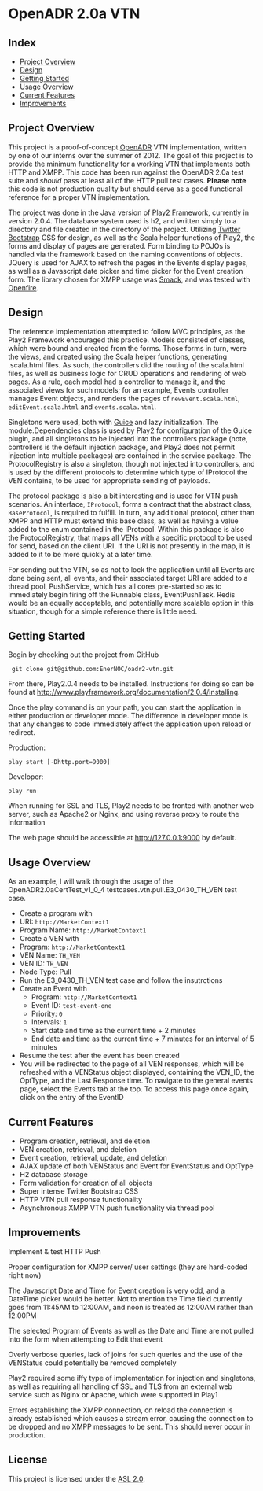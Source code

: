 # OpenADR 2.0a VTN #

## Index

*	[Project Overview](#project-overview)
*	[Design](#design)
*	[Getting Started](#getting-started) 
*	[Usage Overview](#usage-overview)
*	[Current Features](#current-features)
*	[Improvements](#improvements)

## Project Overview

This project is a proof-of-concept [OpenADR](http://www.openadr.org/) VTN implementation,  written by one of our interns over the summer of 2012.  The goal of this project is to provide the minimum functionality for a working VTN that implements both HTTP and XMPP.  This code has been run against the OpenADR 2.0a test suite and *should* pass at least all of the HTTP pull test cases. **Please note** this code is not production quality but should serve as a good functional reference for a proper VTN implementation.

The project was done in the Java version of [Play2 Framework](http://www.playframework.org/), currently in version 2.0.4. The database system used is h2, and written simply to a directory and file created in the directory of the project. Utilizing [Twitter Bootstrap](http://twitter.github.com/bootstrap/) CSS for design, as well as the Scala helper functions of Play2, the forms and display of pages are generated. Form binding to POJOs is handled via the framework based on the naming conventions of objects. JQuery is used for AJAX to refresh the pages in the Events display pages, as well as a Javascript date picker and time picker for the Event creation form. The library chosen for XMPP usage was [Smack](http://www.igniterealtime.org/projects/smack/), and was tested with [Openfire](http://www.igniterealtime.org/projects/openfire/index.jsp).

## Design

The reference implementation attempted to follow MVC principles, as the Play2 Framework encouraged this practice. Models consisted of classes, which were bound and created from the forms. Those forms in turn, were the views, and created using the Scala helper functions, generating .scala.html files. As such, the controllers did the routing of the scala.html files, as well as business logic for CRUD operations and rendering of web pages. As a rule, each model had a controller to manage it, and the associated views for such models; for an example, Events controller manages Event objects, and renders the pages of `newEvent.scala.html`, `editEvent.scala.html` and `events.scala.html`. 

Singletons were used, both with [Guice](http://code.google.com/p/google-guice/) and lazy initialization. The module.Dependencies class is used by Play2 for configuration of the Guice plugin, and all singletons to be injected into the controllers package (note, controllers is the default injection package, and Play2 does not permit injection into multiple packages) are contained in the service package. The ProtocolRegistry is also a singleton, though not injected into controllers, and is used by the different protocols to determine which type of IProtocol the VEN contains, to be used for appropriate sending of payloads.

The protocol package is also a bit interesting and is used for VTN push scenarios. An interface, `IProtocol`, forms a contract that the abstract class, `BaseProtocol`, is required to fulfill. In turn, any additional protocol, other than XMPP and HTTP must extend this base class, as well as having a value added to the enum contained in the IProtocol. Within this package is also the ProtocolRegistry, that maps all VENs with a specific protocol to be used for send, based on the client URI. If the URI is not presently in the map, it is added to it to be more quickly at a later time.

For sending out the VTN, so as not to lock the application until all Events are done being sent, all events, and their associated target URI are added to a thread pool, PushService, which has all cores pre-started so as to immediately begin firing off the Runnable class, EventPushTask. Redis would be an equally acceptable, and potentially more scalable option in this situation, though for a simple reference there is little need.

## Getting Started
Begin by checking out the project from GitHub

     git clone git@github.com:EnerNOC/oadr2-vtn.git

From there, Play2.0.4 needs to be installed. Instructions for doing so can be found at http://www.playframework.org/documentation/2.0.4/Installing.

Once the play command is on your path, you can start the application in either production or developer mode. The difference in developer mode is that any changes to code immediately affect the application upon reload or redirect.

Production:

    play start [-Dhttp.port=9000] 

Developer:

    play run

When running for SSL and TLS, Play2 needs to be fronted with another web server, such as Apache2 or Nginx, and using reverse proxy to route the information

The web page should be accessible at http://127.0.0.1:9000 by default.

## Usage Overview

As an example, I will walk through the usage of the OpenADR2.0aCertTest\_v1\_0\_4 testcases.vtn.pull.E3\_0430\_TH\_VEN test case.

*	Create a program with 
 * URI:  `http://MarketContext1`
 * Program Name:  `http://MarketContext1`
 * Create a VEN with 
 * Program: `http://MarketContext1`
 * VEN Name: `TH_VEN`
 * VEN ID: `TH_VEN`
 * Node Type: Pull
* Run the E3\_0430\_TH\_VEN test case and follow the insutrctions
 * Create an Event with
   *	Program: `http://MarketContext1`
   * Event ID: `test-event-one`
   * Priority: `0`
   * Intervals: `1`
   * Start date and time as the current time + 2 minutes
   * End date and time as the current time + 7 minutes for an interval of 5 minutes
 * Resume the test after the event has been created
* You will be redirected to the page of all VEN responses, which will be refreshed with a VENStatus object displayed, containing the VEN\_ID, the OptType, and the Last Response time. To navigate to the general events page, select the Events tab at the top. To access this page once again, click on the entry of the EventID

## Current Features

* Program creation, retrieval, and deletion
* VEN creation, retrieval, and deletion
* Event creation, retrieval, update, and deletion
* AJAX update of both VENStatus and Event for EventStatus and OptType
* H2 database storage
* Form validation for creation of all objects
* Super intense Twitter Bootstrap CSS
* HTTP VTN pull response functionality
* Asynchronous XMPP VTN push functionality via thread pool

## Improvements

Implement & test HTTP Push

Proper configuration for XMPP server/ user settings (they are hard-coded right now)

The Javascript Date and Time for Event creation is very odd, and a DateTime picker would be better. Not to mention the Time field currently goes from 11:45AM to 12:00AM, and noon is treated as 12:00AM rather than 12:00PM

The selected Program of Events as well as the Date and Time are not pulled into the form when attempting to Edit that event

Overly verbose queries, lack of joins for such queries and the use of the VENStatus could potentially be removed completely

Play2 required some iffy type of implementation for injection and singletons, as well as requiring all handling of SSL and TLS from an external web service such as Nginx or Apache, which were supported in Play1

Errors establishing the XMPP connection, on reload the connection is already established which causes a stream error, causing the connection to be dropped and no XMPP messages to be sent. This should never occur in production. 

## License

This project is licensed under the [ASL 2.0](http://www.apache.org/licenses/LICENSE-2.0.html).  
